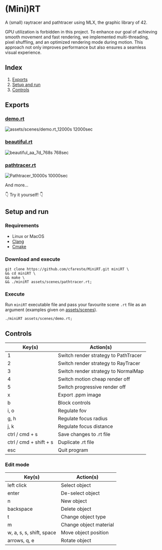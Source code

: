 # (Mini)RT
A (small) raytracer and pathtracer using MLX, the graphic library of 42.

GPU utilization is forbidden in this project. To enhance our goal of achieving smooth movement and fast rendering, we implemented multi-threading, pixel shuffling, and an optimized rendering mode during motion. This approach not only improves performance but also ensures a seamless visual experience.
## Index
1. [Exports](#exports)
2. [Setup and run](#setup-and-run)
3. [Controls](#controls)
## Exports
### [demo.rt](assets/scenes/demo.rt)
![assets/scenes/demo.rt_12000s](https://github.com/user-attachments/assets/05329a72-bafa-4b97-b03b-80fc9506a0a8)
12000sec
### [beautiful.rt](assets/scenes/beautiful.rt)
![beautiful_aa_7d_768s](https://github.com/user-attachments/assets/7066fadb-4d93-4878-a702-70058eb75664)
768sec
### [pathtracer.rt](assets/scenes/pathtracer.rt)
![Pathtracer_10000s](https://github.com/user-attachments/assets/d9cc7229-973e-4a37-a676-13dca691caa4)
10000sec

And more...

👇 Try it yourself! 👇
## Setup and run
### Requirements
* Linux or MacOS
* [Clang](https://releases.llvm.org/download.html)
* [Cmake](https://cmake.org/download/)
### Download and execute
```shell
git clone https://github.com/cfareste/MiniRT.git miniRT \
&& cd miniRT \
&& make \
&& ./miniRT assets/scenes/pathtracer.rt;
```
### Execute
Run `miniRT` executable file and pass your favourite scene `.rt` file as an argument (examples given on [assets/scenes](assets/scenes)).
```shell
./miniRT assets/scenes/demo.rt;
```
## Controls
| Key(s) | Action(s) |
| --- | --- |
| 1 | Switch render strategy to PathTracer |
| 2 | Switch render strategy to RayTracer |
| 3 | Switch render strategy to NormalMap |
| 4 | Switch motion cheap render off |
| 5 | Switch progressive render off |
| x | Export .ppm image |
| b | Block controls |
| i, o | Regulate fov |
| g, h | Regulate focus radius |
| j, k | Regulate focus distance |
| ctrl / cmd + s | Save changes to .rt file |
| ctrl / cmd + shift + s | Duplicate .rt file |
| esc | Quit program |
### Edit mode
| Key(s) | Action(s) |
| --- | --- |
| left click | Select object |
| enter | De-select object |
| n | New object |
| backspace | Delete object |
| t | Change object type |
| m | Change object material |
| w, a, s, s, shift, space | Move object position |
| arrows, q, e | Rotate object |
